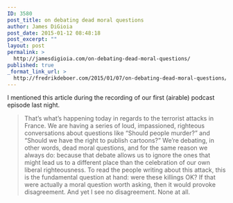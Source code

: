 ```yaml
---
ID: 3580
post_title: on debating dead moral questions
author: James DiGioia
post_date: 2015-01-12 08:48:18
post_excerpt: ""
layout: post
permalink: >
  http://jamesdigioia.com/on-debating-dead-moral-questions/
published: true
_format_link_url: >
  http://fredrikdeboer.com/2015/01/07/on-debating-dead-moral-questions/
---
```

I mentioned this article during the recording of our first (airable) podcast episode last night.

> That’s what’s happening today in regards to the terrorist attacks in France. We are having a series of loud, impassioned, righteous conversations about questions like “Should people murder?” and “Should we have the right to publish cartoons?” We’re debating, in other words, dead moral questions, and for the same reason we always do: because that debate allows us to ignore the ones that might lead us to a different place than the celebration of our own liberal righteousness. To read the people writing about this attack, this is the fundamental question at hand: were these killings OK? If that were actually a moral question worth asking, then it would provoke disagreement. And yet I see no disagreement. None at all.